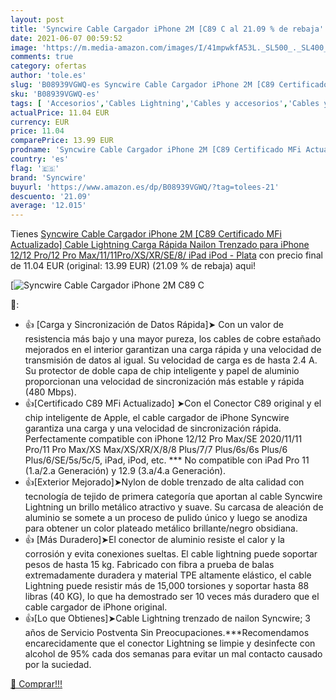 ```yaml
---
layout: post
title: 'Syncwire Cable Cargador iPhone 2M [C89 C al 21.09 % de rebaja'
date: 2021-06-07 00:59:52
image: 'https://m.media-amazon.com/images/I/41mpwkfA53L._SL500_._SL400_.jpg'
comments: true
category: ofertas
author: 'tole.es'
slug: 'B08939VGWQ-es Syncwire Cable Cargador iPhone 2M [C89 Certificado MFi...'
sku: 'B08939VGWQ-es'
tags: [ 'Accesorios','Cables Lightning','Cables y accesorios','Cables y conectores','Informática','ipad','iphone','ipod','syncwire', ]
actualPrice: 11.04 EUR
currency: EUR
price: 11.04
comparePrice: 13.99 EUR
prodname: 'Syncwire Cable Cargador iPhone 2M [C89 Certificado MFi Actualizado] Cable Lightning Carga Rápida Nailon Trenzado para iPhone 12/12 Pro/12 Pro Max/11/11Pro/XS/XR/SE/8/ iPad  iPod - Plata'
country: 'es'
flag: '🇪🇸'
brand: 'Syncwire'
buyurl: 'https://www.amazon.es/dp/B08939VGWQ/?tag=tolees-21'
descuento: '21.09'
average: '12.015'
---
```


Tienes [Syncwire Cable Cargador iPhone 2M [C89 Certificado MFi Actualizado] Cable Lightning Carga Rápida Nailon Trenzado para iPhone 12/12 Pro/12 Pro Max/11/11Pro/XS/XR/SE/8/ iPad  iPod - Plata](https://www.amazon.es/dp/B08939VGWQ/?tag=tolees-21) con precio final de  11.04 EUR (original: 13.99 EUR) (21.09 %  de rebaja) aqui!

[![Syncwire Cable Cargador iPhone 2M [C89 C](https://m.media-amazon.com/images/I/41mpwkfA53L._SL500_._SL400_.jpg)](https://www.amazon.es/dp/B08939VGWQ/?tag=tolees-21)

🔎:

- 👍 [Carga y Sincronización de Datos Rápida]➤ Con un valor de resistencia más bajo y una mayor pureza, los cables de cobre estañado mejorados en el interior garantizan una carga rápida y una velocidad de transmisión de datos al igual. Su velocidad de carga es de hasta 2.4 A. Su protector de doble capa de chip inteligente y papel de aluminio proporcionan una velocidad de sincronización más estable y rápida (480 Mbps).
- 👍[Certificado C89 MFi Actualizado] ➤Con el Conector C89 original y el chip inteligente de Apple, el cable cargador de iPhone Syncwire garantiza una carga y una velocidad de sincronización rápida. Perfectamente compatible con iPhone 12/12 Pro Max/SE 2020/11/11 Pro/11 Pro Max/XS Max/XS/XR/X/8/8 Plus/7/7 Plus/6s/6s Plus/6 Plus/6/SE/5s/5c/5, iPad, iPod, etc. *** No compatible con iPad Pro 11 (1.a/2.a Generación) y 12.9 (3.a/4.a Generación).
- 👍[Exterior Mejorado]➤Nylon de doble trenzado de alta calidad con tecnología de tejido de primera categoría que aportan al cable Syncwire Lightning un brillo metálico atractivo y suave. Su carcasa de aleación de aluminio se somete a un proceso de pulido único y luego se anodiza para obtener un color plateado metálico brillante/negro obsidiana.
- 👍 [Más Duradero]➤El conector de aluminio resiste el calor y la corrosión y evita conexiones sueltas. El cable lightning puede soportar pesos de hasta 15 kg. Fabricado con fibra a prueba de balas extremadamente duradera y material TPE altamente elástico, el cable Lightning puede resistir más de 15,000 torsiones y soportar hasta 88 libras (40 KG), lo que ha demostrado ser 10 veces más duradero que el cable cargador de iPhone original.
- 👍[Lo que Obtienes]➤Cable Lightning trenzado de nailon Syncwire; 3 años de Servicio Postventa Sin Preocupaciones.***Recomendamos encarecidamente que el conector Lightning se limpie y desinfecte con alcohol de 95% cada dos semanas para evitar un mal contacto causado por la suciedad.

[🛒 Comprar!!!](https://www.amazon.es/dp/B08939VGWQ/?tag=tolees-21)
